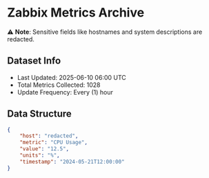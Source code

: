 # Zabbix Metrics Archive

⚠️ **Note**: Sensitive fields like hostnames and system descriptions are redacted.

## Dataset Info
- Last Updated: 2025-06-10 06:00 UTC
- Total Metrics Collected: 1028
- Update Frequency: Every (1) hour

## Data Structure
```json
{
    "host": "redacted",
    "metric": "CPU Usage",
    "value": "12.5",
    "units": "%",
    "timestamp": "2024-05-21T12:00:00"
}
```

